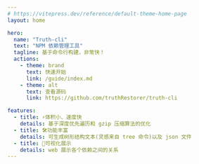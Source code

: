 ```yaml
---
# https://vitepress.dev/reference/default-theme-home-page
layout: home

hero:
  name: "Truth-cli"
  text: "NPM 依赖管理工具"
  tagline: 基于命令行构建，非常快！
  actions:
    - theme: brand
      text: 快速开始
      link: /guide/index.md
    - theme: alt
      text: 查看源码
      link: https://github.com/truthRestorer/truth-cli

features:
  - title: ⚡️体积小、速度快
    details: 基于深度优先遍历和 gzip 压缩算法的优化
  - title: 🛠️功能丰富
    details: 可生成树形结构文本(灵感来自 tree 命令)以及 json 文件
  - title: 📱可视化展示
    details: web 展示各个依赖之间的关系
---
```

